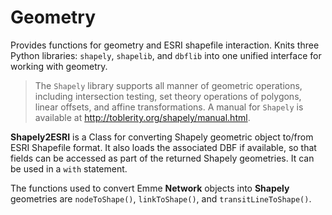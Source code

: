 # Geometry
Provides functions for geometry and ESRI shapefile interaction. Knits three Python libraries: `shapely`, `shapelib`, and `dbflib` into one unified interface for working with geometry.

> The `Shapely` library supports all manner of geometric operations, including intersection testing, set theory operations of polygons, linear offsets, and affine transformations. 
> A manual for `Shapely` is available at http://toblerity.org/shapely/manual.html.

**Shapely2ESRI** is a Class for converting Shapely geometric object to/from ESRI Shapefile format. It also loads the associated DBF if available, so that fields can be accessed as part of the returned Shapely geometries. It can be used in a `with` statement.

The functions used to convert Emme **Network** objects into **Shapely** geometries are  `nodeToShape()`, `linkToShape()`, and `transitLineToShape()`.
